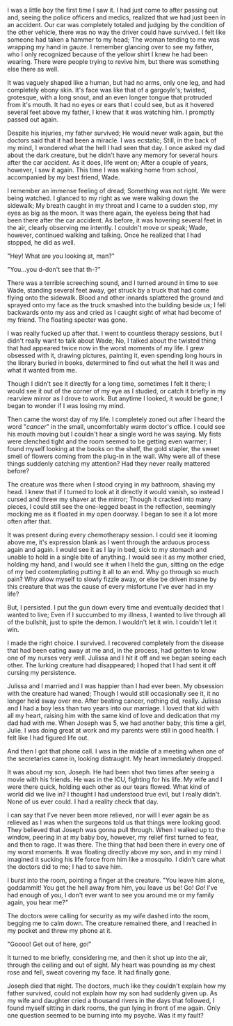  I was a little boy the first time I saw it. I had just come to after passing out and, seeing the police officers and medics, realized that we had just been in an accident. Our car was completely totaled and judging by the condition of the other vehicle, there was no way the driver could have survived. I felt like someone had taken a hammer to my head; The woman tending to me was wrapping my hand in gauze. I remember glancing over to see my father, who I only recognized because of the yellow shirt I knew he had been wearing. There were people trying to revive him, but there was something else there as well. 

 It was vaguely shaped like a human, but had no arms, only one leg, and had completely ebony skin. It's face was like that of a gargoyle's; twisted, grotesque, with a long snout, and an even longer tongue that protruded from it's mouth. It had no eyes or ears that I could see, but as it hovered several feet above my father, I knew that it was watching him. I promptly passed out again. 

 Despite his injuries, my father survived; He would never walk again, but the doctors said that it had been a miracle. I was ecstatic; Still, in the back of my mind, I wondered what the hell I had seen that day. I once asked my dad about the dark creature, but he didn't have any memory for several hours after the car accident. As it does, life went on; After a couple of years, however, I saw it again. This time I was walking home from school, accompanied by my best friend, Wade. 

 I remember an immense feeling of dread; Something was not right. We were being watched. I glanced to my right as we were walking down the sidewalk; My breath caught in my throat and I came to a sudden stop, my eyes as big as the moon. It was there again, the eyeless being that had been there after the car accident. As before, it was hovering several feet in the air, clearly observing me intently. I couldn't move or speak; Wade, however, continued walking and talking. Once he realized that I had stopped, he did as well. 

 "Hey! What are you looking at, man?" 

 "You...you d-don't see that th-?" 

 There was a terrible screeching sound, and I turned around in time to see Wade, standing several feet away, get struck by a truck that had come flying onto the sidewalk. Blood and other innards splattered the ground and sprayed onto my face as the truck smashed into the building beside us; I fell backwards onto my ass and cried as I caught sight of what had become of my friend. The floating specter was gone. 

 I was really fucked up after that. I went to countless therapy sessions, but I didn't really want to talk about Wade; No, I talked about the twisted thing that had appeared twice now in the worst moments of my life. I grew obsessed with it, drawing pictures, painting it, even spending long hours in the library buried in books, determined to find out what the hell it was and what it wanted from me. 

 Though I didn't see it directly for a long time, sometimes I felt it there; I would see it out of the corner of my eye as I studied, or catch it briefly in my rearview mirror as I drove to work. But anytime I looked, it would be gone; I began to wonder if I was losing my mind. 

 Then came the worst day of my life. I completely zoned out after I heard the word "*cancer*" in the small, uncomfortably warm doctor's office. I could see his mouth moving but I couldn't hear a single word he was saying. My fists were clenched tight and the room seemed to be getting even warmer; I found myself looking at the books on the shelf, the gold stapler, the sweet smell of flowers coming from the plug-in in the wall. Why were all of these things suddenly catching my attention? Had they never really mattered before? 

 The creature was there when I stood crying in my bathroom, shaving my head. I knew that if I turned to look at it directly it would vanish, so instead I cursed and threw my shaver at the mirror; Though it cracked into many pieces, I could still see the one-legged beast in the reflection, seemingly mocking me as it floated in my open doorway. I began to see it a lot more often after that. 

 It was present during every chemotherapy session. I could see it looming above me, it's expression blank as I went through the arduous process again and again. I would see it as I lay in bed, sick to my stomach and unable to hold in a single bite of anything. I would see it as my mother cried, holding my hand, and I would see it when I held the gun, sitting on the edge of my bed contemplating putting it all to an end. Why go through so much pain? Why allow myself to slowly fizzle away, or else be driven insane by this creature that was the cause of every misfortune I've ever had in my life? 

 But, I persisted. I put the gun down every time and eventually decided that I wanted to live; Even if I succumbed to my illness, I wanted to live through all of the bullshit, just to spite the demon. I wouldn't let it win. I couldn't let it win. 

 I made the right choice. I survived. I recovered completely from the disease that had been eating away at me and, in the process, had gotten to know one of my nurses very well. Julissa and I hit it off and we began seeing each other. The lurking creature had disappeared; I hoped that I had sent it off cursing my persistence. 

 Julissa and I married and I was happier than I had ever been. My obsession with the creature had waned; Though I would still occasionally see it, it no longer held sway over me. After beating cancer, nothing did, really. Julissa and I had a boy less than two years into our marriage. I loved that kid with all my heart, raising him with the same kind of love and dedication that my dad had with me. When Joseph was 5, we had another baby, this time a girl, Julie. I was doing great at work and my parents were still in good health. I felt like I had figured life out. 

 And then I got that phone call. I was in the middle of a meeting when one of the secretaries came in, looking distraught. My heart immediately dropped. 

 It was about my son, Joseph. He had been shot two times after seeing a movie with his friends. He was in the ICU, fighting for his life. My wife and I were there quick, holding each other as our tears flowed. What kind of world did we live in? I thought I had understood true evil, but I really didn't. None of us ever could. I had a reality check that day. 

 I can say that I've never been more relieved, nor will I ever again be as relieved as I was when the surgeons told us that things were looking good. They believed that Joseph was gonna pull through. When I walked up to the window, peering in at my baby boy, however, my relief first turned to fear, and then to rage. It was there. The thing that had been there in every one of my worst moments. It was floating directly above my son, and in my mind I imagined it sucking his life force from him like a mosquito. I didn't care what the doctors did to me; I had to save him. 

 I burst into the room, pointing a finger at the creature. "You leave him alone, goddammit! You get the hell away from him, you leave us be! Go! *Go!* I've had enough of you, I don't ever want to see you around me or my family again, you hear me?" 

 The doctors were calling for security as my wife dashed into the room, begging me to calm down. The creature remained there, and I reached in my pocket and threw my phone at it. 

 "Goooo! Get out of here, *go!*" 

 It turned to me briefly, considering me, and then it shot up into the air, through the ceiling and out of sight. My heart was pounding as my chest rose and fell, sweat covering my face. It had finally gone. 

 Joseph died that night. The doctors, much like they couldn't explain how my father survived, could not explain how my son had suddenly given up. As my wife and daughter cried a thousand rivers in the days that followed, I found myself sitting in dark rooms, the gun lying in front of me again. Only one question seemed to be burning into my psyche. Was it my fault?